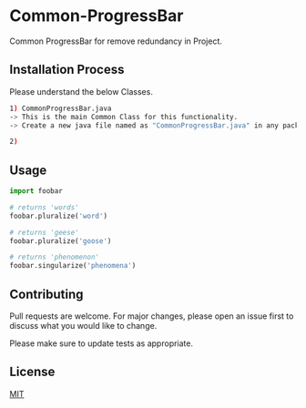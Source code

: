 # Common-ProgressBar

Common ProgressBar for remove redundancy in Project.

## Installation Process

Please understand the below Classes.


```bash
1) CommonProgressBar.java
-> This is the main Common Class for this functionality.
-> Create a new java file named as "CommonProgressBar.java" in any package 

2) 
```

## Usage

```python
import foobar

# returns 'words'
foobar.pluralize('word')

# returns 'geese'
foobar.pluralize('goose')

# returns 'phenomenon'
foobar.singularize('phenomena')
```

## Contributing
Pull requests are welcome. For major changes, please open an issue first to discuss what you would like to change.

Please make sure to update tests as appropriate.

## License
[MIT](https://choosealicense.com/licenses/mit/)

